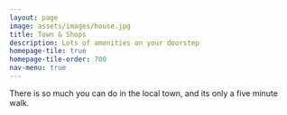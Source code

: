 ```yaml
---
layout: page
image: assets/images/house.jpg
title: Town & Shops
description: Lots of amenities on your doorstep   
homepage-tile: true
homepage-tile-order: 700
nav-menu: true
---
```


There is so much you can do in the local town, and its only a five minute walk.
